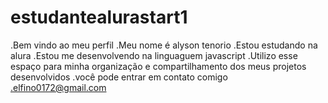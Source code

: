 # estudantealurastart1
.Bem vindo ao meu perfil
.Meu nome é alyson tenorio
.Estou estudando na alura
.Estou me desenvolvendo na linguaguem javascript
.Utilizo esse espaço para minha organização e compartilhamento dos meus projetos desenvolvidos
.você pode entrar em contato comigo
.elfino0172@gmail.com
